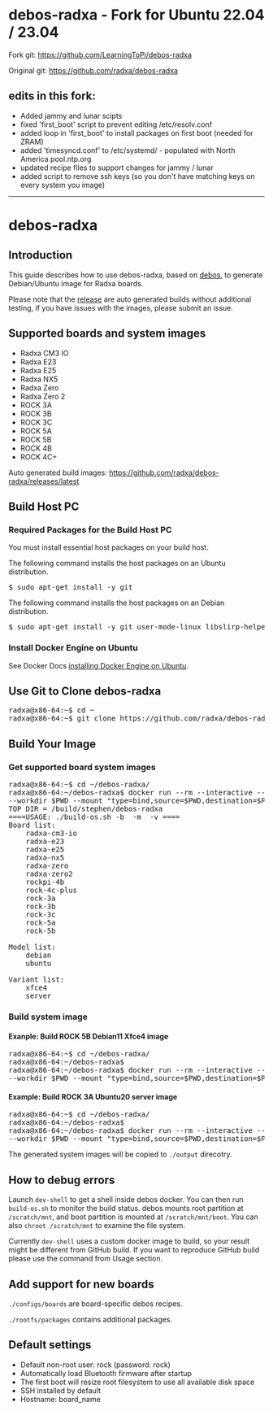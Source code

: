 # debos-radxa - Fork for Ubuntu 22.04 / 23.04

Fork git: https://github.com/LearningToPi/debos-radxa

Original git: https://github.com/radxa/debos-radxa


## edits in this fork:
 - Added jammy and lunar scipts
 - fixed 'first_boot' script to prevent editing /etc/resolv.conf
 - added loop in 'first_boot' to install packages on first boot (needed for ZRAM)
 - added 'timesyncd.conf' to /etc/systemd/ - populated with North America pool.ntp.org
 - updated recipe files to support changes for jammy / lunar
 - added script to remove ssh keys (so you don't have matching keys on every system you image)
 

------------------------------------------------

# debos-radxa

## Introduction

This guide describes how to use debos-radxa, based on [debos](https://github.com/go-debos/debos), to generate Debian/Ubuntu image for Radxa boards.

Please note that the [release](https://github.com/radxa/debos-radxa/releases/latest) are auto generated builds without additional testing, if you have issues with the images, please submit an issue.

## Supported boards and system images

* Radxa CM3 IO
* Radxa E23
* Radxa E25
* Radxa NX5
* Radxa Zero
* Radxa Zero 2
* ROCK 3A
* ROCK 3B
* ROCK 3C
* ROCK 5A
* ROCK 5B
* ROCK 4B
* ROCK 4C+

Auto generated build images: https://github.com/radxa/debos-radxa/releases/latest

## Build Host PC

### Required Packages for the Build Host PC

You must install essential host packages on your build host.

The following command installs the host packages on an Ubuntu distribution.

<pre>
$ sudo apt-get install -y git
</pre>

The following command installs the host packages on an Debian distribution.

<pre>
$ sudo apt-get install -y git user-mode-linux libslirp-helper
</pre>

### Install Docker Engine on Ubuntu

See Docker Docs [installing Docker Engine on Ubuntu](https://docs.docker.com/engine/install/ubuntu/).

## Use Git to Clone debos-radxa

<pre>
radxa@x86-64:~$ cd ~
radxa@x86-64:~$ git clone https://github.com/radxa/debos-radxa.git
</pre>

## Build Your Image

### Get supported board system images

<pre>
radxa@x86-64:~$ cd ~/debos-radxa/
radxa@x86-64:~/debos-radxa$ docker run --rm --interactive --tty --tmpfs /dev/shm:rw,nosuid,nodev,exec,size=4g --user $(id -u) --security-opt label=disable \
--workdir $PWD --mount "type=bind,source=$PWD,destination=$PWD" --entrypoint ./build-os.sh godebos/debos
TOP DIR = /build/stephen/debos-radxa
====USAGE: ./build-os.sh -b <board> -m <model> -v <variant>====
Board list:
    radxa-cm3-io
    radxa-e23
    radxa-e25
    radxa-nx5
    radxa-zero
    radxa-zero2
    rockpi-4b
    rock-4c-plus
    rock-3a
    rock-3b
    rock-3c
    rock-5a
    rock-5b

Model list:
    debian
    ubuntu

Variant list:
    xfce4
    server
</pre>

### Build system image

#### Exanple: Build ROCK 5B Debian11 Xfce4 image

<pre>
radxa@x86-64:~$ cd ~/debos-radxa/
radxa@x86-64:~/debos-radxa$
radxa@x86-64:~/debos-radxa$ docker run --rm --interactive --tty --tmpfs /dev/shm:rw,nosuid,nodev,exec,size=4g --user $(id -u) --security-opt label=disable \
--workdir $PWD --mount "type=bind,source=$PWD,destination=$PWD" --entrypoint ./build-os.sh godebos/debos -b rock-5b -m debian -v xfce4
</pre>

#### Example: Build ROCK 3A Ubuntu20 server image

<pre>
radxa@x86-64:~$ cd ~/debos-radxa/
radxa@x86-64:~/debos-radxa$
radxa@x86-64:~/debos-radxa$ docker run --rm --interactive --tty --tmpfs /dev/shm:rw,nosuid,nodev,exec,size=4g --user $(id -u) --security-opt label=disable \
--workdir $PWD --mount "type=bind,source=$PWD,destination=$PWD" --entrypoint ./build-os.sh godebos/debos -b rock-3a -m ubuntu -v server
</pre>

The generated system images will be copied to `./output` direcotry.

## How to debug errors

Launch `dev-shell` to get a shell inside debos docker. You can then run `build-os.sh` to monitor the build status. debos mounts root partition at `/scratch/mnt`, and boot partition is mounted at `/scratch/mnt/boot`. You can also `chroot /scratch/mnt` to examine the file system.

Currently `dev-shell` uses a custom docker image to build, so your result might be different from GitHub build. If you want to reproduce GitHub build please use the command from Usage section.

## Add support for new boards

`./configs/boards` are board-specific debos recipes.

`./rootfs/packages` contains additional packages.

## Default settings

* Default non-root user: rock (password: rock)
* Automatically load Bluetooth firmware after startup
* The first boot will resize root filesystem to use all available disk space
* SSH installed by default
* Hostname: board_name
